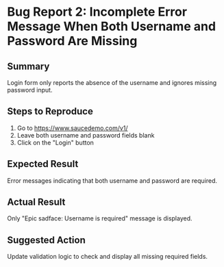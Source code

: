 # Bug Report 2: Incomplete Error Message When Both Username and Password Are Missing

## Summary
Login form only reports the absence of the username and ignores missing password input.

## Steps to Reproduce
1. Go to https://www.saucedemo.com/v1/
2. Leave both username and password fields blank
3. Click on the "Login" button

## Expected Result
Error messages indicating that both username and password are required.

## Actual Result
Only "Epic sadface: Username is required" message is displayed.

## Suggested Action
Update validation logic to check and display all missing required fields.
